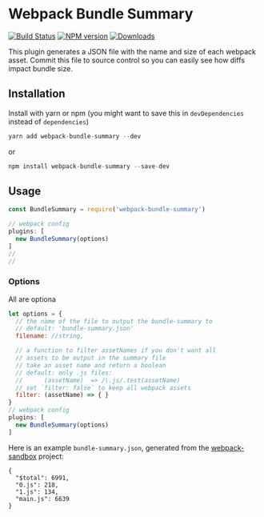 # Webpack Bundle Summary

[![Build Status](https://travis-ci.org/crowdcst/webpack-bundle-summary.svg?branch=master)](https://travis-ci.org/crowdcst/webpack-bundle-summary)
[![NPM version][npm-image]][npm-url] [![Downloads][downloads-image]][npm-url]


This plugin generates a JSON file with the name and size of each webpack asset.
Commit this file to source control so you can easily see how diffs impact
bundle size.

## Installation

Install with yarn or npm (you might want to save this in `devDependencies` instead of `dependencies`)

```javascript
yarn add webpack-bundle-summary --dev
```

or

```javascript
npm install webpack-bundle-summary --save-dev
```

## Usage

```javascript
const BundleSummary = require('webpack-bundle-summary')

// webpack config
plugins: [
  new BundleSummary(options)
]
//
//
```

### Options

All are optiona

```javascript
let options = {
  // the name of the file to output the bundle-summary to
  // default: 'bundle-summary.json'
  filename: //string,

  // a function to filter assetNames if you don't want all
  // assets to be output in the summary file
  // take an asset name and return a boolean
  // default: only .js files:
  //      (assetName)  => /\.js/.test(assetName)
  // set `filter: false` to keep all webpack assets
  filter: (assetName) => { }
}
// webpack config
plugins: [
  new BundleSummary(options)
]
```

Here is an example `bundle-summary.json`, generated from the [webpack-sandbox](github.com/crowdcst/webpack-sandbox) project:

```
{
  "$total": 6991,
  "0.js": 218,
  "1.js": 134,
  "main.js": 6639
}
```

[downloads-image]: https://img.shields.io/npm/dt/webpack-bundle-summary.svg
[npm-image]: https://img.shields.io/npm/v/webpack-bundle-summary.svg
[npm-url]: https://www.npmjs.com/package/webpack-bundle-summary
